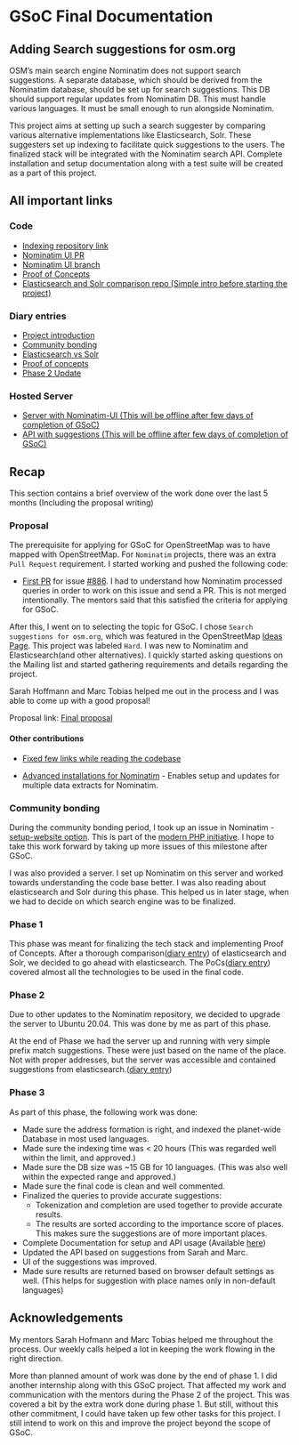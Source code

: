 # GSoC Final Documentation

## Adding Search suggestions for osm.org

OSM’s main search engine Nominatim does not support search suggestions. A separate database, which should be derived from the Nominatim database, should be set up for search suggestions. This DB should support regular updates from Nominatim DB. This must handle various languages. It must be small enough to run alongside Nominatim.

This project aims at setting up such a search suggester by comparing various alternative implementations like Elasticsearch, Solr. These suggesters set up indexing to facilitate quick suggestions to the users. The finalized stack will be integrated with the Nominatim search API. Complete installation and setup documentation along with a test suite will be created as a part of this project. 

## All important links

### Code

* [Indexing repository link](https://github.com/krahulreddy/nominatim-indexing/)
* [Nominatim UI PR]()
* [Nominatim UI branch](https://github.com/krahulreddy/nominatim-ui/tree/suggestions)
* [Proof of Concepts](https://github.com/krahulreddy/GSoc_POCs)
* [Elasticsearch and Solr comparison repo (Simple intro before starting the project)](https://github.com/krahulreddy/Search)

### Diary entries

* [Project introduction](https://www.openstreetmap.org/user/krahulreddy/diary/392958)
* [Community bonding](https://www.openstreetmap.org/user/krahulreddy/diary/393314)
* [Elasticsearch vs Solr](https://www.openstreetmap.org/user/krahulreddy/diary/393360)
* [Proof of concepts](https://www.openstreetmap.org/user/krahulreddy/diary/393458)
* [Phase 2 Update](https://www.openstreetmap.org/user/krahulreddy/diary/393800)

### Hosted Server

* [Server with Nominatim-UI (This will be offline after few days of completion of GSoC)](https://gsoc2020.nominatim.org/nominatim/ui/search.html)
* [API with suggestions (This will be offline after few days of completion of GSoC)](https://gsoc2020.nominatim.org/suggest/autocomplete?q=new%20york)


## Recap

This section contains a brief overview of the work done over the last 5 months (Including the proposal writing)

### Proposal
The prerequisite for applying for GSoC for OpenStreetMap was to have mapped with OpenStreetMap. For `Nominatim` projects, there was an extra `Pull Request` requirement. I started working and pushed the following code:

* [First PR](https://github.com/osm-search/Nominatim/pull/1714) for issue [#886](https://github.com/osm-search/Nominatim/issues/886).
    I had to understand how Nominatim processed queries in order to work on this issue and send a PR. This is not merged intentionally. The mentors said that this satisfied the criteria for applying for GSoC.

After this, I went on to selecting the topic for GSoC. I chose `Search suggestions for osm.org`, which was featured in the OpenStreetMap [Ideas Page](https://wiki.openstreetmap.org/wiki/Google_Summer_of_Code/2020/Project_ideas). This project was labeled `Hard`. I was new to Nominatim and Elasticsearch(and other alternatives). I quickly started asking questions on the Mailing list and started gathering requirements and details regarding the project.

Sarah Hoffmann and Marc Tobias helped me out in the process and I was able to come up with a good proposal!

Proposal link: [Final proposal](https://docs.google.com/document/d/1vWBA-2SCWA0mgDrKlynmzn2aVUvovjwlTb_w8wlyitQ/edit)

#### Other contributions

* [Fixed few links while reading the codebase](https://github.com/osm-search/Nominatim/pull/1760)

* [Advanced installations for Nominatim](https://github.com/osm-search/Nominatim/pull/1758) - Enables setup and updates for multiple data extracts for Nominatim.

### Community bonding

During the community bonding period, I took up an issue in Nominatim - [setup-website option](https://github.com/osm-search/Nominatim/pull/1829). This is part of the [modern PHP initiative](https://github.com/osm-search/Nominatim/milestone/2). I hope to take this work forward by taking up more issues of this milestone after GSoC.

I was also provided a server. I set up Nominatim on this server and worked towards understanding the code base better. I was also reading about elasticsearch and Solr during this phase. This helped us in later stage, when we had to decide on which search engine was to be finalized.

### Phase 1

This phase was meant for finalizing the tech stack and implementing Proof of Concepts. After a thorough comparison([diary entry](https://www.openstreetmap.org/user/krahulreddy/diary/393360)) of elasticsearch and Solr, we decided to go ahead with elasticsearch. The PoCs([diary entry](https://www.openstreetmap.org/user/krahulreddy/diary/393458)) covered almost all the technologies to be used in the final code.


### Phase 2

Due to other updates to the Nominatim repository, we decided to upgrade the server to Ubuntu 20.04. This was done by me as part of this phase.

At the end of Phase we had the server up and running with very simple prefix match suggestions. These were just based on the name of the place. Not with proper addresses, but the server was accessible and contained suggestions from elasticsearch.([diary entry](https://www.openstreetmap.org/user/krahulreddy/diary/393800))

### Phase 3

As part of this phase, the following work was done:

* Made sure the address formation is right, and indexed the planet-wide Database in most used languages.
* Made sure the indexing time was < 20 hours (This was regarded well within the limit, and approved.)
* Made sure the DB size was ~15 GB for 10 languages. (This was also well within the expected range and approved.)
* Made sure the final code is clean and well commented.
* Finalized the queries to provide accurate suggestions:
    * Tokenization and completion are used together to provide accurate results.
    * The results are sorted according to the importance score of places. This makes sure the suggestions are of more important places.
* Complete Documentation for setup and API usage (Available [here](https://github.com/krahulreddy/nominatim-indexing/tree/master))
* Updated the API based on suggestions from Sarah and Marc.
* UI of the suggestions was improved.
* Made sure results are returned based on browser default settings as well. (This helps for suggestion with place names only in non-default languages)

## Acknowledgements
My mentors Sarah Hofmann and Marc Tobias helped me throughout the process. Our weekly calls helped a lot in keeping the work flowing in the right direction. 

More than planned amount of work was done by the end of phase 1. I did another internship along with this GSoC project. That affected my work and communication with the mentors during the Phase 2 of the project. This was covered a bit by the extra work done during phase 1. But still, without this other commitment, I could have taken up few other tasks for this project. I still intend to work on this and improve the project beyond the scope of GSoC.


